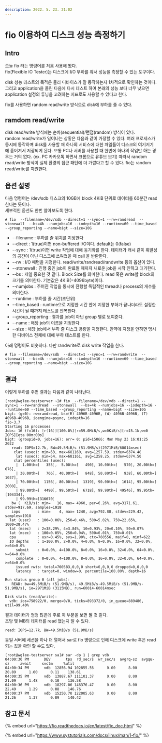 ```yaml
---
description: 2022. 5. 23. 21:02
---
```


# fio 이용하여 디스크 성능 측정하기

## Intro

오늘 fio 라는 명령어를 처음 사용해 봤다.\
fio(Flexible IO Tester)는 디스크에 I/O 부하를 줘서 성능을 측정할 수 있는 도구이다.

disk 성능 테스트의 목적은 물리 디바이스가 잘 동작하는지 1차적으로 확인하는 것이다.\
그리고 application을 올린 다음에 다시 테스트 하여 본래의 성능 보다 너무 낮으면 application 설정의 튜닝을 고려하는 지표로도 사용할 수 있다고 한다.

fio를 사용하면 random read/write 방식으로 disk에 부하를 줄 수 있다.



## ramdom read/write

disk read/write 방식에는 순차(sequential)/랜덤(random) 방식이 있다.\
random read/write가 일어나는 상황은 다음과 같이 가정할 수 있다. 여러 프로세스가 동시에 동작하며 disk를 사용할 때 하나의 서비스에 대한 파일들이 디스크의 여기저기에 흩어져서 저장되게 된다. 보통 PC나 서버를 사용할 때 한번에 하나의 작업만 하는 경우는 거의 없다. (ex. PC 카카오톡 하면서 크롬으로 유튜브 보기) 따라서 random read/write 방식이 실제 환경의 접근 패턴에 더 가깝다고 할 수 있다. fio는 random read/write를 지원한다.



## 옵션 설명

다음 명령어는 /dev/sdb 디스크의 10GB에 block 4KiB 단위로 데이터를 60분간 read 한다는 뜻이다.\
세부적인 옵션도 한번 알아보도록 한다.

```shell-session
# fio  --filename=/dev/sdb --direct=1 --sync=1 --rw=randread  --stonewall  --bs=4k --numjobs=16 --iodepth=16 --runtime=60 --time_based --group_reporting --name=bigt --size=10G
```

* \--filename : 부하를 줄 위치를 지정한다
* \--direct : 1(true)이면 non-buffered I/O이다. default는 0(false)
* \--sync : 1(true)이면 write 작업에 대해 동기화를 한다. 데이터가 캐시 같이 휘발성의 공간이 아닌 디스크에 쓰여졌을 때 call 을 반환한다.
* \--rw : I/O 패턴을 지정한다. read/write/randread/randwrite 등의 옵션이 있다.
* \--stonewall : 진행 중인 job이 완료될 때까지 새로운 job을 시작 안하고 대기한다.
* \--bs : 제일 중요한 것 같다. Block Size를 의미한다. read 혹은 write할 block의 크기를 의미한다. 기본값은 4KiB(=4096byte)이다.
* \--numjobs : 주어진 작업을 동시에 진행할 독립적인 thread나 process의 개수를 의미한다.
* \--runtime : 부하를 줄 시간(초단위)
* \--time\_based : runtime으로 지정한 시간 안에 지정한 부하가 끝나더라도 설정한 시간이 될 때까지 테스트를 반복한다.
* \--group\_reporting : 결과를 job이 아닌 group 별로 보여준다.
* \--name : 해당 job의 이름을 지정한다.
* \--size : 해당 job에서 부하 줄 디스크 용량을 지정한다. 만약에 지정을 안하면 명시한 디바이스 전체에 대해 부하 테스트를 한다.

아래 명령어도 비슷하다. 다만 randwrite로 disk write 작업을 한다.&#x20;

```shell-session
# fio --filename=/dev/sdb  --direct=1 --sync=1 --rw=randwrite  --stonewall  --bs=4k --numjobs=16 --iodepth=16 --runtime=60 --time_based --group_reporting --name=bigt --size=10G
```



## 결과

이렇게 부하를 주면 결과는 다음과 같이 나타난다.

```shell-session
[root@wglee-testserver ~]# fio  --filename=/dev/vdb --direct=1 --sync=1 --rw=randread  --stonewall  --bs=4k --numjobs=16 --iodepth=16 --runtime=60 --time_based --group_reporting --name=bigt --size=10G
bigt: (g=0): rw=randread, bs=(R) 4096B-4096B, (W) 4096B-4096B, (T) 4096B-4096B, ioengine=psync, iodepth=16
fio-3.7
Starting 16 processes
Jobs: 16 (f=16): [r(16)][100.0%][r=59.0MiB/s,w=0KiB/s][r=15.1k,w=0 IOPS][eta 00m:00s]
bigt: (groupid=0, jobs=16): err= 0: pid=15066: Mon May 23 16:01:25 2022
   read: IOPS=12.7k, BW=49.5MiB/s (51.9MB/s)(2971MiB/60014msec)
    clat (usec): min=53, max=681160, avg=1257.59, stdev=6374.48
     lat (usec): min=54, max=681161, avg=1258.25, stdev=6374.50
    clat percentiles (usec):
     |  1.00th=[   355],  5.00th=[   490], 10.00th=[   570], 20.00th=[   676],
     | 30.00th=[   766], 40.00th=[   848], 50.00th=[   938], 60.00th=[  1037],
     | 70.00th=[  1156], 80.00th=[  1319], 90.00th=[  1614], 95.00th=[  2008],
     | 99.00th=[  4490], 99.50th=[  6718], 99.90th=[ 49546], 99.95th=[104334],
     | 99.99th=[316670]
   bw (  KiB/s): min=   16, max= 4960, per=6.26%, avg=3171.61, stdev=917.69, samples=1918
   iops        : min=    4, max= 1240, avg=792.88, stdev=229.42, samples=1918
  lat (usec)   : 100=0.06%, 250=0.46%, 500=5.02%, 750=22.65%, 1000=28.47%
  lat (msec)   : 2=38.29%, 4=3.84%, 10=0.93%, 20=0.10%, 50=0.07%
  lat (msec)   : 100=0.05%, 250=0.04%, 500=0.01%, 750=0.01%
  cpu          : usr=0.45%, sys=1.90%, ctx=760556, majf=0, minf=622
  IO depths    : 1=100.0%, 2=0.0%, 4=0.0%, 8=0.0%, 16=0.0%, 32=0.0%, >=64=0.0%
     submit    : 0=0.0%, 4=100.0%, 8=0.0%, 16=0.0%, 32=0.0%, 64=0.0%, >=64=0.0%
     complete  : 0=0.0%, 4=100.0%, 8=0.0%, 16=0.0%, 32=0.0%, 64=0.0%, >=64=0.0%
     issued rwts: total=760583,0,0,0 short=0,0,0,0 dropped=0,0,0,0
     latency   : target=0, window=0, percentile=100.00%, depth=16

Run status group 0 (all jobs):
   READ: bw=49.5MiB/s (51.9MB/s), 49.5MiB/s-49.5MiB/s (51.9MB/s-51.9MB/s), io=2971MiB (3115MB), run=60014-60014msec

Disk stats (read/write):
  vdb: ios=758922/0, merge=0/0, ticks=893372/0, in_queue=889486, util=99.40%
```

결과 데이터가 엄청 많은데 주로 이 부분을 보면 될 것 같다.\
초당 몇 MB의 데이터를 read 했는지 알 수 있다.

```shell-session
read: IOPS=12.7k, BW=49.5MiB/s (51.9MB/s)
```

동일 서버에 세션을 하나 더 열어서 sar로 fio 명령으로 인해 디스크에 write 혹은 read 되는 값을 확인 할 수도 있다.

```shell-session
[root@wglee-testserver sa]# sar -dp 1 | grep vdb
04:00:30 PM       DEV       tps  rd_sec/s  wr_sec/s  avgrq-sz  avgqu-sz     await     svctm     %util
04:00:34 PM       vdb  12856.94 102855.56      0.00      8.00     20.89      1.60      0.11    138.61
04:00:35 PM       vdb  13887.67 111101.37      0.00      8.00     21.09      1.48      0.10    136.58
04:00:36 PM       vdb  18297.06 146376.47      0.00      8.00     22.49      1.29      0.08    146.76
04:00:37 PM       vdb  15250.70 122005.63      0.00      8.00     21.26      1.37      0.09    140.42
```

##

## 참고 문서

{% embed url="https://fio.readthedocs.io/en/latest/fio_doc.html" %}

{% embed url="https://www.systutorials.com/docs/linux/man/1-fio/" %}



